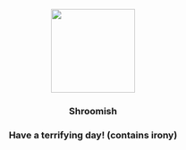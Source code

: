<p align="center">
    <img src="https://raw.githubusercontent.com/PokeAPI/sprites/master/sprites/pokemon/285.png" width="150" height="150">
</p>
<h3 align="center"> <b>Shroomish</b></h3>
<h3 align="center">Have a terrifying day! (contains irony)</h3>
